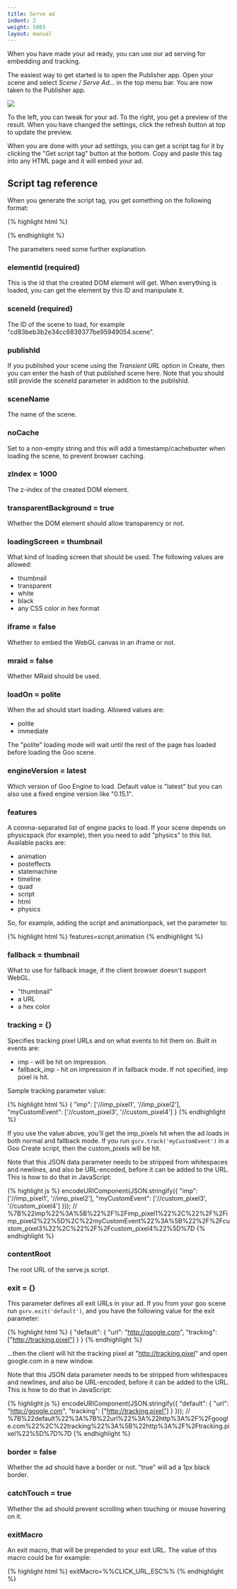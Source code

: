 ```yaml
---
title: Serve ad
indent: 2
weight: 5003
layout: manual
---
```


When you have made your ad ready, you can use our ad serving for embedding and tracking.

The easiest way to get started is to open the Publisher app. Open your scene and select *Scene / Serve Ad...* in the top menu bar. You are now taken to the Publisher app.

![](publisher.png)

To the left, you can tweak for your ad. To the right, you get a preview of the result. When you have changed the settings, click the refresh button at top to update the preview.

When you are done with your ad settings, you can get a script tag for it by clicking the "Get script tag" button at the bottom. Copy and paste this tag into any HTML page and it will embed your ad.

## Script tag reference

When you generate the script tag, you get something on the following format:

{% highlight html %}
<script id="goo123"
src=".../serve.js?param1=val1&param2=val2&..."
type="text/javascript"></script>
{% endhighlight %}

The parameters need some further explanation.

### elementId (required)

This is the id that the created DOM element will get. When everything is loaded, you can get the element by this ID and manipulate it.

### sceneId (required)

The ID of the scene to load, for example "cd83beb3b2e34cc6839377be95949054.scene".

### publishId

If you published your scene using the *Transient URL* option in Create, then you can enter the hash of that published scene here. Note that you should still provide the sceneId parameter in addition to the publishId.

### sceneName

The name of the scene.

### noCache

Set to a non-empty string and this will add a timestamp/cachebuster when loading the scene, to prevent browser caching.

### zIndex = 1000

The z-index of the created DOM element.

### transparentBackground = true

Whether the DOM element should allow transparency or not.

### loadingScreen = thumbnail

What kind of loading screen that should be used. The following values are allowed:

* thumbnail
* transparent
* white
* black
* any CSS color in hex format

### iframe = false

Whether to embed the WebGL canvas in an iframe or not.

### mraid = false

Whether MRaid should be used.

### loadOn = polite

When the ad should start loading. Allowed values are:

* polite
* immediate

The "polite" loading mode will wait until the rest of the page has loaded before loading the Goo scene.

### engineVersion = latest

Which version of Goo Engine to load. Default value is "latest" but you can also use a fixed engine version like "0.15.1".

### features

A comma-separated list of engine packs to load. If your scene depends on physicspack (for example), then you need to add "physics" to this list. Available packs are:

* animation
* posteffects
* statemachine
* timeline
* quad
* script
* html
* physics

So, for example, adding the script and animationpack, set the parameter to:

{% highlight html %}
features=script,animation
{% endhighlight %}

### fallback = thumbnail

What to use for fallback image, if the client browser doesn't support WebGL.

* "thumbnail"
* a URL
* a hex color	

### tracking = {}

Specifies tracking pixel URLs and on what events to hit them on. Built in events are:

* imp - will be hit on impression.
* fallback_imp - hit on impression if in fallback mode. If not specified, imp pixel is hit.

Sample tracking parameter value: 

{% highlight html %}
{
    "imp": ['//imp_pixel1', '//imp_pixel2'],
    "myCustomEvent": ['//custom_pixel3', '//custom_pixel4']
}
{% endhighlight %}

If you use the value above, you'll get the imp_pixels hit when the ad loads in both normal and fallback mode. If you run ```gsrv.track('myCustomEvent')``` in a Goo Create script, then the custom_pixels will be hit.

Note that this JSON data parameter needs to be stripped from whitespaces and newlines, and also be URL-encoded, before it can be added to the URL. This is how to do that in JavaScript:

{% highlight js %}
encodeURIComponent(JSON.stringify({
    "imp": ['//imp_pixel1', '//imp_pixel2'],
    "myCustomEvent": ['//custom_pixel3', '//custom_pixel4']
}));
// %7B%22imp%22%3A%5B%22%2F%2Fimp_pixel1%22%2C%22%2F%2Fimp_pixel2%22%5D%2C%22myCustomEvent%22%3A%5B%22%2F%2Fcustom_pixel3%22%2C%22%2F%2Fcustom_pixel4%22%5D%7D
{% endhighlight %}

### contentRoot

The root URL of the serve.js script.

### exit = {}

This parameter defines all exit URLs in your ad. If you from your goo scene run ```gsrv.exit('default')```, and you have the following value for the exit parameter:

{% highlight html %}
{
    "default": {
        "url": "http://google.com",
        "tracking": ["http://tracking.pixel"]
    }
}
{% endhighlight %}

...then the client will hit the tracking pixel at "http://tracking.pixel" and open google.com in a new window.

Note that this JSON data parameter needs to be stripped from whitespaces and newlines, and also be URL-encoded, before it can be added to the URL. This is how to do that in JavaScript:

{% highlight js %}
encodeURIComponent(JSON.stringify({
    "default": {
        "url": "http://google.com",
        "tracking": ["http://tracking.pixel"]
    }
}));
// %7B%22default%22%3A%7B%22url%22%3A%22http%3A%2F%2Fgoogle.com%22%2C%22tracking%22%3A%5B%22http%3A%2F%2Ftracking.pixel%22%5D%7D%7D
{% endhighlight %}

### border = false

Whether the ad should have a border or not. "true" will ad a 1px black border.

### catchTouch = true

Whether the ad should prevent scrolling when touching or mouse hovering on it.

### exitMacro

An exit macro, that will be prepended to your exit URL. The value of this macro could be for example:

{% highlight html %}
exitMacro=%%CLICK_URL_ESC%%
{% endhighlight %}